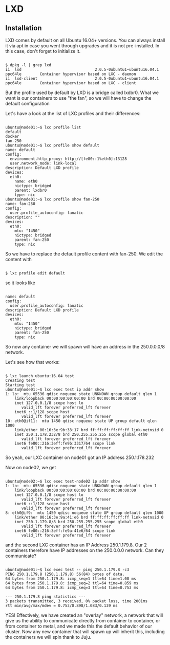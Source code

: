 # LXD
## Installation

LXD comes by default on all Ubuntu 16.04+ versions. You can always install it via apt in case you went through upgrades and it is not pre-installed. In this case, don't forget to initialize it. 

<pre><code>
$ dpkg -l | grep lxd
ii  lxd                                2.0.5-0ubuntu1~ubuntu16.04.1      ppc64le        Container hypervisor based on LXC - daemon
ii  lxd-client                         2.0.5-0ubuntu1~ubuntu16.04.1      ppc64le        Container hypervisor based on LXC - client
</pre></code>

But the profile used by default by LXD is a bridge called lxdbr0. What we want is our containers to use "the fan", so we will have to change the default configuration

Let's have a look at the list of LXC profiles and their differences: 

<pre><code>
ubuntu@node01:~$ lxc profile list
default
docker
fan-250
ubuntu@node01:~$ lxc profile show default
name: default
config:
  environment.http_proxy: http://[fe80::1%eth0]:13128
  user.network_mode: link-local
description: Default LXD profile
devices:
  eth0:
    name: eth0
    nictype: bridged
    parent: lxdbr0
    type: nic
ubuntu@node01:~$ lxc profile show fan-250 
name: fan-250
config:
  user.profile_autoconfig: fanatic
description: ""
devices:
  eth0:
    mtu: "1450"
    nictype: bridged
    parent: fan-250
    type: nic
</pre></code>

So we have to replace the default profile content with fan-250. We edit the content with 

<pre><code>
$ lxc profile edit default
</pre></code>

so it looks like 

<pre><code>
name: default
config:
  user.profile_autoconfig: fanatic
description: Default LXD profile
devices:
  eth0:
    mtu: "1450"
    nictype: bridged
    parent: fan-250
    type: nic
</pre></code>

So now any container we will spawn will have an address in the 250.0.0.0/8 network. 

Let's see how that works: 

<pre><code>
$ lxc launch ubuntu:16.04 test
Creating test
Starting test
ubuntu@node01:~$ lxc exec test ip addr show
1: lo: <LOOPBACK,UP,LOWER_UP> mtu 65536 qdisc noqueue state UNKNOWN group default qlen 1
    link/loopback 00:00:00:00:00:00 brd 00:00:00:00:00:00
    inet 127.0.0.1/8 scope host lo
       valid_lft forever preferred_lft forever
    inet6 ::1/128 scope host 
       valid_lft forever preferred_lft forever
10: eth0@if11: <BROADCAST,MULTICAST,UP,LOWER_UP> mtu 1450 qdisc noqueue state UP group default qlen 1000
    link/ether 00:16:3e:9b:33:17 brd ff:ff:ff:ff:ff:ff link-netnsid 0
    inet 250.1.178.232/8 brd 250.255.255.255 scope global eth0
       valid_lft forever preferred_lft forever
    inet6 fe80::216:3eff:fe9b:3317/64 scope link 
       valid_lft forever preferred_lft forever
</pre></code>

So yeah, our LXC container on node01 got an IP address 250.1.178.232

Now on node02, we get 

<pre><code>
ubuntu@node02:~$ lxc exec test-node02 ip addr show
1: lo: <LOOPBACK,UP,LOWER_UP> mtu 65536 qdisc noqueue state UNKNOWN group default qlen 1
    link/loopback 00:00:00:00:00:00 brd 00:00:00:00:00:00
    inet 127.0.0.1/8 scope host lo
       valid_lft forever preferred_lft forever
    inet6 ::1/128 scope host 
       valid_lft forever preferred_lft forever
8: eth0@if9: <BROADCAST,MULTICAST,UP,LOWER_UP> mtu 1450 qdisc noqueue state UP group default qlen 1000
    link/ether 00:16:3e:9a:41:e6 brd ff:ff:ff:ff:ff:ff link-netnsid 0
    inet 250.1.179.8/8 brd 250.255.255.255 scope global eth0
       valid_lft forever preferred_lft forever
    inet6 fe80::216:3eff:fe9a:41e6/64 scope link 
       valid_lft forever preferred_lft forever
</pre></code>

and the second LXC container has an IP Address 250.1.179.8. Our 2 containers therefore have IP addresses on the 250.0.0.0 network. Can they communicate? 

<pre><code>
ubuntu@node01:~$ lxc exec test -- ping 250.1.179.8 -c3
PING 250.1.179.8 (250.1.179.8) 56(84) bytes of data.
64 bytes from 250.1.179.8: icmp_seq=1 ttl=64 time=1.08 ms
64 bytes from 250.1.179.8: icmp_seq=2 ttl=64 time=0.859 ms
64 bytes from 250.1.179.8: icmp_seq=3 ttl=64 time=0.753 ms

--- 250.1.179.8 ping statistics ---
3 packets transmitted, 3 received, 0% packet loss, time 2001ms
rtt min/avg/max/mdev = 0.753/0.898/1.083/0.139 ms
</pre></code>

YES! Effectively, we have created an "overlay" network, a network that will give us the ability to communicate directly from container to container, or from container to metal, and we made this the default behavior of our cluster. Now any new container that will spawn up will inherit this, including the containers we will spin thank to Juju. 

